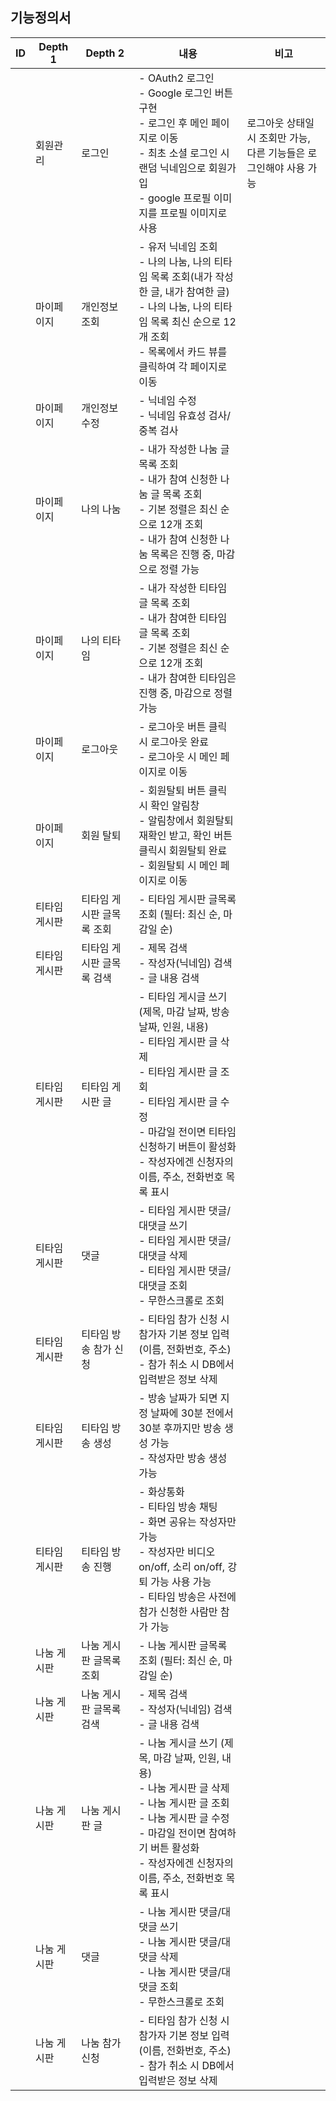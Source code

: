 ## 기능정의서

| ID   | Depth 1          | Depth 2                      | 내용                                                         | 비고                                                         |
| ---- | ---------------- | ---------------------------- | ------------------------------------------------------------ | ------------------------------------------------------------ |
|      | 회원관리         | 로그인                       | - OAuth2 로그인<br>- Google 로그인 버튼 구현<br>- 로그인 후 메인 페이지로 이동<br>- 최초 소셜 로그인 시 랜덤 닉네임으로 회원가입<br>- google 프로필 이미지를 프로필 이미지로 사용 | 로그아웃 상태일 시 조회만 가능, 다른 기능들은 로그인해야 사용 가능 |
|      | 마이페이지       | 개인정보 조회                | - 유저 닉네임 조회<br>- 나의 나눔, 나의 티타임 목록 조회(내가 작성한 글, 내가 참여한 글)<br>- 나의 나눔, 나의 티타임 목록 최신 순으로 12개 조회<br>- 목록에서 카드 뷰를 클릭하여 각 페이지로 이동 |                                                              |
|      | 마이페이지       | 개인정보 수정                | - 닉네임 수정<br>- 닉네임 유효성 검사/중복 검사 |                                                              |
|      | 마이페이지       | 나의 나눔                    | - 내가 작성한 나눔 글 목록 조회<br>- 내가 참여 신청한 나눔 글 목록 조회<br>- 기본 정렬은 최신 순으로 12개 조회<br>- 내가 참여 신청한 나눔 목록은 진행 중, 마감으로 정렬 가능 |                                                              |
|      | 마이페이지       | 나의 티타임                  | - 내가 작성한 티타임 글 목록 조회<br>- 내가 참여한 티타임 글 목록 조회<br>- 기본 정렬은 최신 순으로 12개 조회<br>- 내가 참여한 티타임은 진행 중, 마감으로 정렬 가능 |                                                              |
|      | 마이페이지       | 로그아웃                     | - 로그아웃 버튼 클릭 시 로그아웃 완료<br>- 로그아웃 시 메인 페이지로 이동 |                                                              |
|      | 마이페이지       | 회원 탈퇴                    | - 회원탈퇴 버튼 클릭 시 확인 알림창<br>- 알림창에서 회원탈퇴 재확인 받고, 확인 버튼 클릭시 회원탈퇴 완료<br>- 회원탈퇴 시 메인 페이지로 이동 |                                                              |
|      | 티타임 게시판      | 티타임 게시판 글목록 조회     | - 티타임 게시판 글목록 조회 (필터: 최신 순, 마감일 순) |                                                              |
|      | 티타임 게시판      | 티타임 게시판 글목록 검색     | - 제목 검색<br>- 작성자(닉네임) 검색<br>- 글 내용 검색 |                                                              |
|      | 티타임 게시판    | 티타임 게시판 글            | - 티타임 게시글 쓰기 (제목, 마감 날짜, 방송 날짜, 인원, 내용)<br>- 티타임 게시판 글 삭제<br>- 티타임 게시판 글 조회<br>- 티타임 게시판 글 수정<br>- 마감일 전이면 티타임 신청하기 버튼이 활성화<br>- 작성자에겐 신청자의 이름, 주소, 전화번호 목록 표시 |                                                              |
|      | 티타임 게시판    | 댓글                         | - 티타임 게시판 댓글/대댓글 쓰기<br>- 티타임 게시판 댓글/대댓글 삭제<br>- 티타임 게시판 댓글/대댓글 조회<br>- 무한스크롤로 조회 |                                                              |
|      | 티타임 게시판    | 티타임 방송 참가 신청        | - 티타임 참가 신청 시 참가자 기본 정보 입력 (이름, 전화번호, 주소)<br>- 참가 취소 시 DB에서 입력받은 정보 삭제 |                                                              |
|      | 티타임 게시판    | 티타임 방송 생성             | - 방송 날짜가 되면 지정 날짜에 30분 전에서 30분 후까지만 방송 생성 가능<br>- 작성자만 방송 생성 가능 |                                                              |
|      | 티타임 게시판    | 티타임 방송 진행                  | - 화상통화<br>- 티타임 방송 채팅<br>- 화면 공유는 작성자만 가능<br>- 작성자만 비디오 on/off, 소리 on/off, 강퇴 가능 사용 가능<br>- 티타임 방송은 사전에 참가 신청한 사람만 참가 가능 |                                                              |
|      | 나눔 게시판      | 나눔 게시판 글목록 조회     | - 나눔 게시판 글목록 조회 (필터: 최신 순, 마감일 순) |                                                              |
|      | 나눔 게시판      | 나눔 게시판 글목록 검색     | - 제목 검색<br>- 작성자(닉네임) 검색<br>- 글 내용 검색 |                                                              |
|      | 나눔 게시판      | 나눔 게시판 글              | - 나눔 게시글 쓰기 (제목, 마감 날짜, 인원, 내용)<br>- 나눔 게시판 글 삭제<br>- 나눔 게시판 글 조회<br>- 나눔 게시판 글 수정<br>- 마감일 전이면 참여하기 버튼 활성화<br>- 작성자에겐 신청자의 이름, 주소, 전화번호 목록 표시 |                                                              |
|      | 나눔 게시판    | 댓글                         | - 나눔 게시판 댓글/대댓글 쓰기<br>- 나눔 게시판 댓글/대댓글 삭제<br>- 나눔 게시판 댓글/대댓글 조회<br>- 무한스크롤로 조회 |                                                              |
|      | 나눔 게시판    | 나눔 참가 신청        | - 티타임 참가 신청 시 참가자 기본 정보 입력 (이름, 전화번호, 주소)<br>- 참가 취소 시 DB에서 입력받은 정보 삭제 |                                                              |
